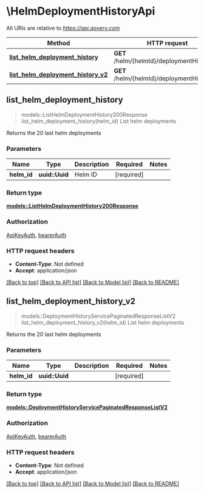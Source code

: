 # \HelmDeploymentHistoryApi

All URIs are relative to *https://api.qovery.com*

Method | HTTP request | Description
------------- | ------------- | -------------
[**list_helm_deployment_history**](HelmDeploymentHistoryApi.md#list_helm_deployment_history) | **GET** /helm/{helmId}/deploymentHistory | List helm deployments
[**list_helm_deployment_history_v2**](HelmDeploymentHistoryApi.md#list_helm_deployment_history_v2) | **GET** /helm/{helmId}/deploymentHistoryV2 | List helm deployments



## list_helm_deployment_history

> models::ListHelmDeploymentHistory200Response list_helm_deployment_history(helm_id)
List helm deployments

Returns the 20 last helm deployments

### Parameters


Name | Type | Description  | Required | Notes
------------- | ------------- | ------------- | ------------- | -------------
**helm_id** | **uuid::Uuid** | Helm ID | [required] |

### Return type

[**models::ListHelmDeploymentHistory200Response**](listHelmDeploymentHistory_200_response.md)

### Authorization

[ApiKeyAuth](../README.md#ApiKeyAuth), [bearerAuth](../README.md#bearerAuth)

### HTTP request headers

- **Content-Type**: Not defined
- **Accept**: application/json

[[Back to top]](#) [[Back to API list]](../README.md#documentation-for-api-endpoints) [[Back to Model list]](../README.md#documentation-for-models) [[Back to README]](../README.md)


## list_helm_deployment_history_v2

> models::DeploymentHistoryServicePaginatedResponseListV2 list_helm_deployment_history_v2(helm_id)
List helm deployments

Returns the 20 last helm deployments

### Parameters


Name | Type | Description  | Required | Notes
------------- | ------------- | ------------- | ------------- | -------------
**helm_id** | **uuid::Uuid** |  | [required] |

### Return type

[**models::DeploymentHistoryServicePaginatedResponseListV2**](DeploymentHistoryServicePaginatedResponseListV2.md)

### Authorization

[ApiKeyAuth](../README.md#ApiKeyAuth), [bearerAuth](../README.md#bearerAuth)

### HTTP request headers

- **Content-Type**: Not defined
- **Accept**: application/json

[[Back to top]](#) [[Back to API list]](../README.md#documentation-for-api-endpoints) [[Back to Model list]](../README.md#documentation-for-models) [[Back to README]](../README.md)


